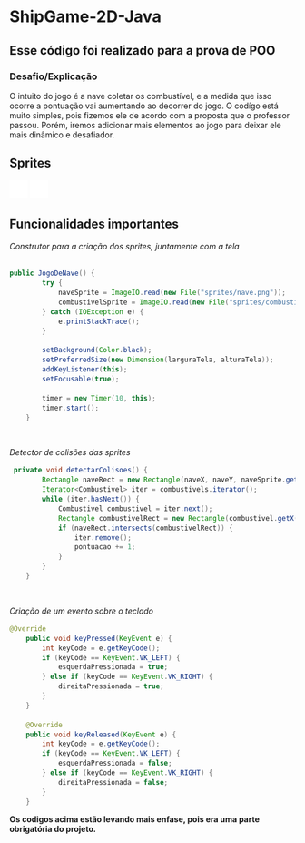 # ShipGame-2D-Java
## Esse código foi realizado para a prova de POO

### Desafio/Explicação
O intuito do jogo é a nave coletar os combustível, e a medida que isso ocorre
a pontuação vai aumentando ao decorrer do jogo. O codígo está muito simples, pois
fizemos ele de acordo com a proposta que o professor passou. Porém, iremos adicionar 
mais elementos ao jogo para deixar ele mais dinâmico e desafiador.

## Sprites
![NaveSprite](sprites/nave.png)
![CombustivelSprite](sprites/combustivel.png)


## Funcionalidades importantes

*Construtor para a criação dos sprites, juntamente com a tela*
~~~~java

public JogoDeNave() {
        try {
            naveSprite = ImageIO.read(new File("sprites/nave.png"));
            combustivelSprite = ImageIO.read(new File("sprites/combustivel.png"));
        } catch (IOException e) {
            e.printStackTrace();
        }

        setBackground(Color.black);
        setPreferredSize(new Dimension(larguraTela, alturaTela));
        addKeyListener(this);
        setFocusable(true);

        timer = new Timer(10, this);
        timer.start();
    }
~~~~
<br/>

*Detector de colisões das sprites*
~~~~java
 private void detectarColisoes() {
        Rectangle naveRect = new Rectangle(naveX, naveY, naveSprite.getWidth(), naveSprite.getHeight());
        Iterator<Combustivel> iter = combustivels.iterator();
        while (iter.hasNext()) {
            Combustivel combustivel = iter.next();
            Rectangle combustivelRect = new Rectangle(combustivel.getX(), combustivel.getY(), combustivelSprite.getWidth(), combustivelSprite.getHeight());
            if (naveRect.intersects(combustivelRect)) {
                iter.remove(); 
                pontuacao += 1;
            }
        }
    }
~~~~
<br/>

*Criação de um evento sobre o teclado*
~~~~java
@Override
    public void keyPressed(KeyEvent e) {
        int keyCode = e.getKeyCode();
        if (keyCode == KeyEvent.VK_LEFT) {
            esquerdaPressionada = true;
        } else if (keyCode == KeyEvent.VK_RIGHT) {
            direitaPressionada = true;
        }
    }

    @Override
    public void keyReleased(KeyEvent e) {
        int keyCode = e.getKeyCode();
        if (keyCode == KeyEvent.VK_LEFT) {
            esquerdaPressionada = false;
        } else if (keyCode == KeyEvent.VK_RIGHT) {
            direitaPressionada = false;
        }
    }
~~~~

**Os codigos acima estão levando mais enfase, pois era uma parte obrigatória do projeto.**


